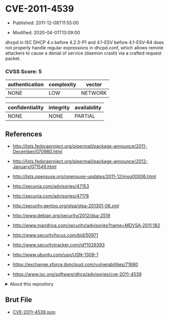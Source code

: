 # CVE-2011-4539

- Published: 2011-12-08T11:55:00

- Modified: 2020-04-01T13:09:00

dhcpd in ISC DHCP 4.x before 4.2.3-P1 and 4.1-ESV before 4.1-ESV-R4 does not properly handle regular expressions in dhcpd.conf, which allows remote attackers to cause a denial of service (daemon crash) via a crafted request packet.

### CVSS Score: **5**

| authentication | complexity | vector |
| --- | --- | --- |
| NONE | LOW | NETWORK |

| confidentiality | integrity | availability |
| --- | --- | --- |
| NONE | NONE | PARTIAL |

## References

* http://lists.fedoraproject.org/pipermail/package-announce/2011-December/070980.html

* http://lists.fedoraproject.org/pipermail/package-announce/2012-January/071549.html

* http://lists.opensuse.org/opensuse-updates/2011-12/msg00006.html

* http://secunia.com/advisories/47153

* http://secunia.com/advisories/47178

* http://security.gentoo.org/glsa/glsa-201301-06.xml

* http://www.debian.org/security/2012/dsa-2519

* http://www.mandriva.com/security/advisories?name=MDVSA-2011:182

* http://www.securityfocus.com/bid/50971

* http://www.securitytracker.com/id?1026393

* http://www.ubuntu.com/usn/USN-1309-1

* https://exchange.xforce.ibmcloud.com/vulnerabilities/71680

* https://www.isc.org/software/dhcp/advisories/cve-2011-4539

<details>
<summary>About this repository</summary> 

  This repository is part of the project [Live Hack CVE](https://github.com/Live-Hack-CVE). Main website can be found [www.live-hack.org](https://www.live-hack.org) 
  
  Made by [Sn0wAlice](https://github.com/Sn0wAlice) for the people that care about security and need to have a feed of the latest CVEs. Hope you enjoy it, don't forget to star the repo and follow me on [Twitter](https://twitter.com/Sn0wAlice) and [Github](https://github.com/Sn0wAlice). And that is my [personnal website](https://www.alice-snow.me/)

  - [Home Page](https://github.com/Live-Hack-CVE)
  - [Framework](https://github.com/Live-Hack-CVE/cve-framework)
  - [CVE database](https://github.com/Live-Hack-CVE/full_database)
  - [Changelog](https://github.com/Live-Hack-CVE/Changelog)
</details>

## Brut File

* [CVE-2011-4539.json](https://raw.githubusercontent.com/Live-Hack-CVE/full_database/main/cves/2011/CVE-2011-4539.json)

